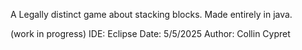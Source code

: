 A Legally distinct game about stacking blocks.
Made entirely in java.

(work in progress)
IDE: Eclipse
Date: 5/5/2025
Author: Collin Cypret
